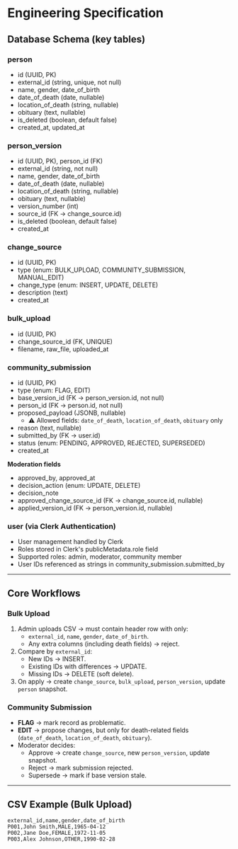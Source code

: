 # Engineering Specification

## Database Schema (key tables)

### person
- id (UUID, PK)
- external_id (string, unique, not null)
- name, gender, date_of_birth
- date_of_death (date, nullable)
- location_of_death (string, nullable)
- obituary (text, nullable)
- is_deleted (boolean, default false)
- created_at, updated_at

### person_version
- id (UUID, PK), person_id (FK)
- external_id (string, not null)
- name, gender, date_of_birth
- date_of_death (date, nullable)
- location_of_death (string, nullable)
- obituary (text, nullable)
- version_number (int)
- source_id (FK -> change_source.id)
- is_deleted (boolean, default false)
- created_at

### change_source
- id (UUID, PK)
- type (enum: BULK_UPLOAD, COMMUNITY_SUBMISSION, MANUAL_EDIT)
- change_type (enum: INSERT, UPDATE, DELETE)
- description (text)
- created_at

### bulk_upload
- id (UUID, PK)
- change_source_id (FK, UNIQUE)
- filename, raw_file, uploaded_at

### community_submission
- id (UUID, PK)
- type (enum: FLAG, EDIT)
- base_version_id (FK -> person_version.id, not null)
- person_id (FK -> person.id, not null)
- proposed_payload (JSONB, nullable)
  - ⚠️ Allowed fields: `date_of_death`, `location_of_death`, `obituary` only
- reason (text, nullable)
- submitted_by (FK -> user.id)
- status (enum: PENDING, APPROVED, REJECTED, SUPERSEDED)
- created_at

**Moderation fields**
- approved_by, approved_at
- decision_action (enum: UPDATE, DELETE)
- decision_note
- approved_change_source_id (FK -> change_source.id, nullable)
- applied_version_id (FK -> person_version.id, nullable)

### user (via Clerk Authentication)
- User management handled by Clerk
- Roles stored in Clerk's publicMetadata.role field
- Supported roles: admin, moderator, community member
- User IDs referenced as strings in community_submission.submitted_by

---

## Core Workflows

### Bulk Upload
1. Admin uploads CSV → must contain header row with only:
   - `external_id`, `name`, `gender`, `date_of_birth`.
   - Any extra columns (including death fields) → reject.
2. Compare by `external_id`:
   - New IDs → INSERT.
   - Existing IDs with differences → UPDATE.
   - Missing IDs → DELETE (soft delete).
3. On apply → create `change_source`, `bulk_upload`, `person_version`, update `person` snapshot.

### Community Submission
- **FLAG** → mark record as problematic.
- **EDIT** → propose changes, but only for death-related fields (`date_of_death`, `location_of_death`, `obituary`).
- Moderator decides:
  - Approve → create `change_source`, new `person_version`, update snapshot.
  - Reject → mark submission rejected.
  - Supersede → mark if base version stale.

---

## CSV Example (Bulk Upload)

```csv
external_id,name,gender,date_of_birth
P001,John Smith,MALE,1965-04-12
P002,Jane Doe,FEMALE,1972-11-05
P003,Alex Johnson,OTHER,1990-02-28
```
